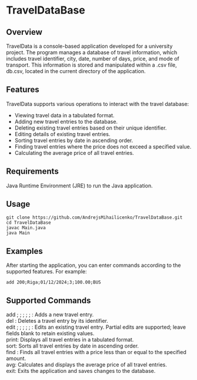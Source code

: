 # TravelDataBase
## Overview
TravelData is a console-based application developed for a university project. The program manages a database of travel information, which includes travel identifier, city, date, number of days, price, and mode of transport. This information is stored and manipulated within a .csv file, db.csv, located in the current directory of the application.
## Features
TravelData supports various operations to interact with the travel database:

- Viewing travel data in a tabulated format.<br>
- Adding new travel entries to the database.<br>
- Deleting existing travel entries based on their unique identifier.<br>
- Editing details of existing travel entries.<br>
- Sorting travel entries by date in ascending order.<br>
- Finding travel entries where the price does not exceed a specified value.<br>
- Calculating the average price of all travel entries.<br>

## Requirements
Java Runtime Environment (JRE) to run the Java application.

## Usage

```
git clone https://github.com/AndrejsMihailicenko/TravelDataBase.git
cd TravelDataBase
javac Main.java
java Main
```

## Examples
After starting the application, you can enter commands according to the supported features. For example:
```
add 200;Riga;01/12/2024;3;100.00;BUS
```

## Supported Commands

add <id>; <city>; <date>; <days>; <price>; <vehicle>: Adds a new travel entry.<br>
del <id>: Deletes a travel entry by its identifier.<br>
edit <id>; <city>; <date>; <days>; <price>; <vehicle>: Edits an existing travel entry. Partial edits are supported; leave fields blank to retain existing values.<br>
print: Displays all travel entries in a tabulated format.<br>
sort: Sorts all travel entries by date in ascending order.<br>
find <price>: Finds all travel entries with a price less than or equal to the specified amount.<br>
avg: Calculates and displays the average price of all travel entries.<br>
exit: Exits the application and saves changes to the database.<br>


